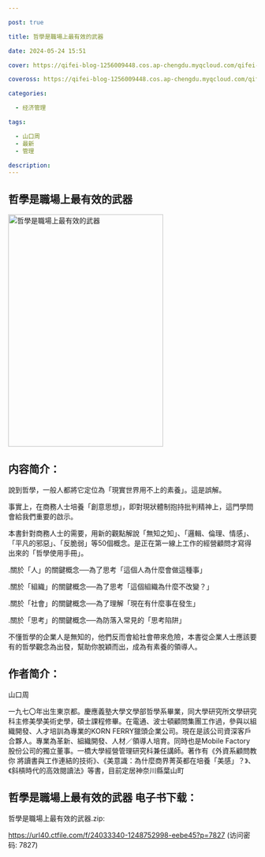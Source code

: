 ```yaml
---

post: true

title: 哲學是職場上最有效的武器

date: 2024-05-24 15:51

cover: https://qifei-blog-1256009448.cos.ap-chengdu.myqcloud.com/qifei-blog/66113de168eb93571333faff.jpg

coveross: https://qifei-blog-1256009448.cos.ap-chengdu.myqcloud.com/qifei-blog/66113de168eb93571333faff.jpg

categories:

  - 经济管理

tags:

  - 山口周
  - 最新
  - 管理

description:
---
```


## 哲學是職場上最有效的武器
<img alt="哲學是職場上最有效的武器 " class="aligncenter loading" data-was-processed="true" decoding="async" fetchpriority="high" height="471" src="https://qifei-blog-1256009448.cos.ap-chengdu.myqcloud.com/qifei-blog/66113de168eb93571333faff.jpg " style="cursor: zoom-in;" width="314"/>

## 内容简介：

說到哲學，一般人都將它定位為「現實世界用不上的素養」。這是誤解。

事實上，在商務人士培養「創意思想」，即對現狀體制抱持批判精神上，這門學問會給我們重要的啟示。

本書針對商務人士的需要，用新的觀點解說「無知之知」、「邏輯、倫理、情感」、「平凡的邪惡」、「反脆弱」等50個概念。是正在第一線上工作的經營顧問才寫得出來的「哲學使用手冊」。

․關於「人」的關鍵概念──為了思考「這個人為什麼會做這種事」

․關於「組織」的關鍵概念──為了思考「這個組織為什麼不改變？」

․關於「社會」的關鍵概念──為了理解「現在有什麼事在發生」

․關於「思考」的關鍵概念──為防落入常見的「思考陷阱」

不懂哲學的企業人是無知的，他們反而會給社會帶來危險，本書從企業人士應該要有的哲學觀念為出發，幫助你脫穎而出，成為有素養的領導人。

## 作者简介：

山口周

一九七〇年出生東京都。慶應義塾大學文學部哲學系畢業，同大學研究所文學研究科主修美學美術史學，碩士課程修畢。在電通、波士頓顧問集團工作過，參與以組織開發、人才培訓為專業的KORN FERRY獵頭企業公司。現在是該公司資深客戶合夥人。專業為革新、組織開發、人材／領導人培育。同時也是Mobile Factory股份公司的獨立董事。一橋大學經營管理研究科兼任講師。著作有《外資系顧問教你 將讀書與工作連結的技術》、《美意識：為什麼商界菁英都在培養「美感」？》、《斜槓時代的高效閱讀法》等書，目前定居神奈川縣葉山町

## 哲學是職場上最有效的武器 电子书下载：
哲學是職場上最有效的武器.zip: 

https://url40.ctfile.com/f/24033340-1248752998-eebe45?p=7827 (访问密码: 7827)
